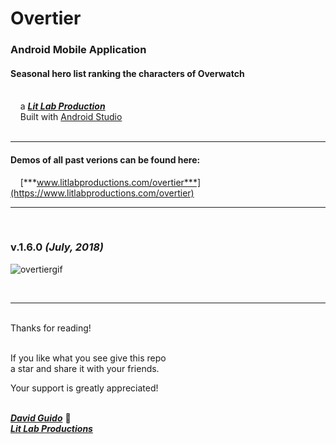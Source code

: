# Overtier

### Android Mobile Application
#### Seasonal hero list ranking the characters of Overwatch

<br/>&nbsp;&nbsp;&nbsp;&nbsp;a [***Lit Lab Production***](https://www.litlabproductions.com)<br/>
&nbsp;&nbsp;&nbsp;&nbsp;Built with [Android Studio](https://developer.android.com/studio/) <br><br>
***
#### Demos of all past verions can be found here:

&nbsp;&nbsp;&nbsp;&nbsp;[***www.litlabproductions.com/overtier***](https://www.litlabproductions.com/overtier)

***
<br/>

### v.1.6.0 ***(July, 2018)***

![overtiergif](https://user-images.githubusercontent.com/34845402/51738704-a1725380-2044-11e9-934c-54b48b07062d.gif)

<br>

***

<br/>
Thanks for reading!<br/><br/>
 
If you like what you see give this repo  
a star and share it with your friends.

Your support is greatly appreciated!<br/><br/>


[***David Guido***](https://www.litlabproductions.com/resume-view) :rocket:  
[***Lit Lab Productions***](https://www.litlabproductions.com)
<br/><br/>
